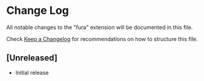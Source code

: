 # Change Log

All notable changes to the "fura" extension will be documented in this file.

Check [Keep a Changelog](http://keepachangelog.com/) for recommendations on how to structure this file.

## [Unreleased]

- Initial release